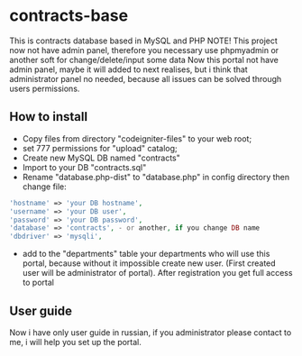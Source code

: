 # contracts-base
This is contracts database based in MySQL and PHP
NOTE! This project now not have admin panel, therefore you necessary use phpmyadmin or another soft for change/delete/input some data
Now this portal not have admin panel, maybe it will added to next realises, but i think that administrator panel no needed, because all issues can be solved through users permissions.

## How to install
 - Copy files from directory "codeigniter-files" to your web root;
 - set 777 permissions for "upload" catalog;
 - Create new  MySQL  DB named "contracts"
 - Import to your DB "contracts.sql"
 - Rename "database.php-dist" to "database.php" in config directory then change file:

````php
'hostname' => 'your DB hostname',
'username' => 'your DB user',
'password' => 'your DB password',
'database' => 'contracts', - or another, if you change DB name
'dbdriver' => 'mysqli',
````
 - add to the "departments" table your departments who will use this portal, because without it impossible create new user. (First created user will be administrator of portal).
After registration you get full access to portal

## User guide
Now i have only user guide in russian, if you administrator please contact to me, i will help you set up the portal.

